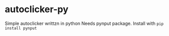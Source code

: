 # autoclicker-py
Simple autoclicker writtzn in python
Needs pynput package. Install with <code>pip install pynput</code>

